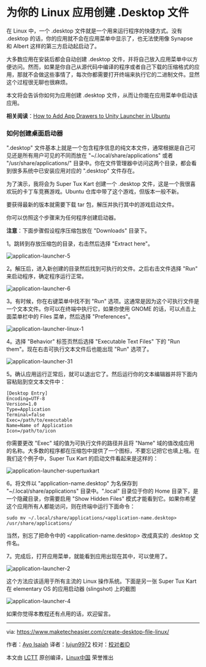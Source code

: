 为你的 Linux 应用创建 .Desktop 文件
======
在 Linux 中，一个 .desktop 文件就是一个用来运行程序的快捷方式。没有 .desktop 的话，你的应用就不会在应用菜单中显示了，也无法使用像 Synapse 和 Albert 这样的第三方启动起启动了。

大多数应用在安装后都会自动创建 .desktop 文件，并将自己放入应用菜单中以方便访问。然而，如果是你自己从源代码中编译的程序或者自己下载的压缩格式的应用，那就不会做这些事情了，每次你都需要打开终端来执行它的二进制文件。显然这个过程很无聊也很麻烦。

本文将会告诉你如何为应用创建 .desktop 文件，从而让你能在应用菜单中启动该应用。

 **相关阅读**：[How to Add App Drawers to Unity Launcher in Ubuntu][1]

### 如何创建桌面启动器
".desktop" 文件基本上就是一个包含程序信息的纯文本文件，通常根据是自己可见还是所有用户可见的不同而放在 "~/.local/share/applications" 或者 "/usr/share/applications/" 目录中。你在文件管理器中访问这两个目录，都会看到很多系统中已安装应用对应的 ".desktop" 文件存在。

为了演示，我将会为 Super Tux Kart 创建一个 .desktop 文件，这是一个我很喜欢玩的卡丁车竞赛游戏。Ubuntu 仓库中带了这个游戏，但版本一般不新。

要获得最新的版本就需要下载 tar 包，解压并执行其中的游戏启动文件。

你可以仿照这个步骤来为任何程序创建启动器。

 **注意**：下面步骤假设程序压缩包放在 "Downloads" 目录下。

1。跳转到存放压缩包的目录，右击然后选择 "Extract here"。

![application-launcher-5][2]

2。解压后，进入新创建的目录然后找到可执行的文件。之后右击文件选择 "Run" 来启动程序，确定程序运行正常。

![application-launcher-6][3]

3。有时候，你在右键菜单中找不到 "Run" 选项。这通常是因为这个可执行文件是一个文本文件。你可以在终端中执行它，如果你使用 GNOME 的话，可以点击上面菜单栏中的 Files 菜单，然后选择 "Preferences"。

![application-launcher-linux-1][4]

4。选择 "Behavior" 标签页然后选择 "Executable Text Files" 下的 "Run them"。现在右击可执行文本文件后也能出现 "Run" 选项了。

![application-launcher-31][5]

5。确认应用运行正常后，就可以退出它了。然后运行你的文本编辑器并将下面内容粘贴到空文本文件中：
```
[Desktop Entry]
Encoding=UTF-8
Version=1.0
Type=Application
Terminal=false
Exec=/path/to/executable
Name=Name of Application
Icon=/path/to/icon
```

你需要更改 "Exec" 域的值为可执行文件的路径并且将 "Name" 域的值改成应用的名称。大多数的程序都在压缩包中提供了一个图标，不要忘记把它也填上哦。在我们这个例子中，Super Tux Kart 的启动文件看起来是这样的：

![application-launcher-supertuxkart][6]

6。将文件以 "application-name.desktop" 为名保存到 "~/.local/share/applications" 目录中。".local" 目录位于你的 Home 目录下，是一个隐藏目录，你需要启用 "Show Hidden Files" 模式才能看到它。如果你希望这个应用所有人都能访问，则在终端中运行下面命令：
```
sudo mv ~/.local/share/applications/<application-name.desktop> /usr/share/applications/
```

当然，别忘了把命令中的 <application-name.desktop> 改成真实的 .desktop 文件名。

7。完成后，打开应用菜单，就能看到应用出现在其中，可以使用了。

![application-launcher-2][7]

这个方法应该适用于所有主流的 Linux 操作系统。下面是另一张 Super Tux Kart 在 elementary OS 的应用启动器 (slingshot) 上的截图 

![application-launcher-4][8]

如果你觉得本教程还有点用的话，欢迎留言。

--------------------------------------------------------------------------------

via: https://www.maketecheasier.com/create-desktop-file-linux/

作者：[Ayo Isaiah][a]
译者：[lujun9972](https://github.com/lujun9972)
校对：[校对者ID](https://github.com/校对者ID)

本文由 [LCTT](https://github.com/LCTT/TranslateProject) 原创编译，[Linux中国](https://linux.cn/) 荣誉推出

[a]:https://www.maketecheasier.com/author/ayoisaiah/
[1]:https://www.maketecheasier.com/add-app-drawer-unity-launcher-ubuntu/ (How to Add App Drawers to Unity Launcher in Ubuntu)
[2]:https://www.maketecheasier.com/assets/uploads/2017/11/application-launcher-5.png (application-launcher-5)
[3]:https://www.maketecheasier.com/assets/uploads/2017/11/application-launcher-6.png (application-launcher-6)
[4]:https://www.maketecheasier.com/assets/uploads/2017/11/application-launcher-linux-1.png (application-launcher-linux-1)
[5]:https://www.maketecheasier.com/assets/uploads/2017/11/application-launcher-31.png (application-launcher-31)
[6]:https://www.maketecheasier.com/assets/uploads/2017/11/application-launcher-supertuxkart.png (application-launcher-supertuxkart)
[7]:https://www.maketecheasier.com/assets/uploads/2017/11/application-launcher-2.jpg (application-launcher-2)
[8]:https://www.maketecheasier.com/assets/uploads/2017/11/application-launcher-4.jpg (application-launcher-4)
